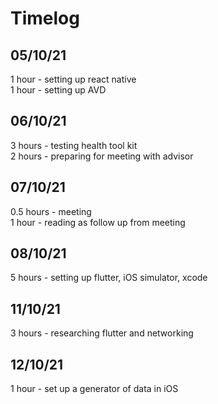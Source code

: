 # Timelog  

## 05/10/21

1 hour - setting up react native \
1 hour - setting up AVD

## 06/10/21

3 hours - testing health tool kit \
2 hours - preparing for meeting with advisor

## 07/10/21

0.5 hours - meeting \
1 hour - reading as follow up from meeting

## 08/10/21

5 hours - setting up flutter, iOS simulator, xcode

## 11/10/21

3 hours - researching flutter and networking

## 12/10/21

1 hour - set up a generator of data in iOS